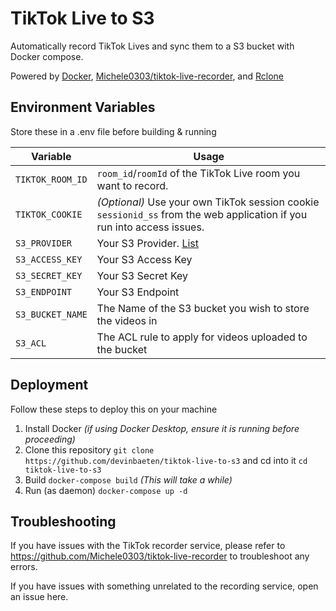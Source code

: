 # TikTok Live to S3
Automatically record TikTok Lives and sync them to a S3 bucket with Docker compose.

Powered by [Docker](https://docker.com), [Michele0303/tiktok-live-recorder](https://github.com/Michele0303/tiktok-live-recorder), and [Rclone](https://rclone.org)

## Environment Variables

Store these in a .env file before building & running

| Variable | Usage |
| - | - |
| `TIKTOK_ROOM_ID` | `room_id`/`roomId` of the TikTok Live room you want to record. |
| `TIKTOK_COOKIE` | _(Optional)_ Use your own TikTok session cookie `sessionid_ss` from the web application if you run into access issues. |
| `S3_PROVIDER` | Your S3 Provider. [List](https://rclone.org/s3/) |
| `S3_ACCESS_KEY` | Your S3 Access Key |
| `S3_SECRET_KEY` | Your S3 Secret Key |
| `S3_ENDPOINT` | Your S3 Endpoint |
| `S3_BUCKET_NAME` | The Name of the S3 bucket you wish to store the videos in |
| `S3_ACL` | The ACL rule to apply for videos uploaded to the bucket |

## Deployment
Follow these steps to deploy this on your machine
1. Install Docker _(if using Docker Desktop, ensure it is running before proceeding)_
2. Clone this repository `git clone https://github.com/devinbaeten/tiktok-live-to-s3` and cd into it `cd tiktok-live-to-s3`
3. Build `docker-compose build` _(This will take a while)_
4. Run (as daemon) `docker-compose up -d`

## Troubleshooting
If you have issues with the TikTok recorder service, please refer to https://github.com/Michele0303/tiktok-live-recorder to troubleshoot any errors.

If you have issues with something unrelated to the recording service, open an issue here.
